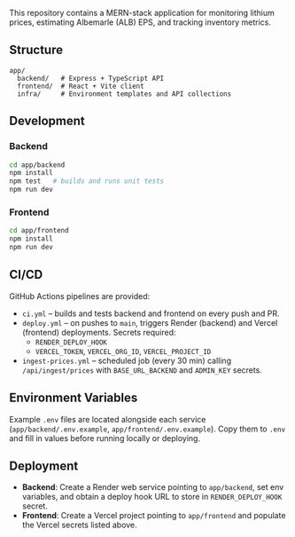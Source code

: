 This repository contains a MERN-stack application for monitoring lithium prices, estimating Albemarle (ALB) EPS, and tracking inventory metrics.

## Structure
```
app/
  backend/   # Express + TypeScript API
  frontend/  # React + Vite client
  infra/     # Environment templates and API collections
```

## Development
### Backend
```bash
cd app/backend
npm install
npm test   # builds and runs unit tests
npm run dev
```

### Frontend
```bash
cd app/frontend
npm install
npm run dev
```

## CI/CD
GitHub Actions pipelines are provided:
- `ci.yml` – builds and tests backend and frontend on every push and PR.
- `deploy.yml` – on pushes to `main`, triggers Render (backend) and Vercel (frontend) deployments. Secrets required:
  - `RENDER_DEPLOY_HOOK`
  - `VERCEL_TOKEN`, `VERCEL_ORG_ID`, `VERCEL_PROJECT_ID`
- `ingest-prices.yml` – scheduled job (every 30 min) calling `/api/ingest/prices` with `BASE_URL_BACKEND` and `ADMIN_KEY` secrets.

## Environment Variables
Example `.env` files are located alongside each service (`app/backend/.env.example`, `app/frontend/.env.example`). Copy them to `.env` and fill in values before running locally or deploying.

## Deployment
- **Backend**: Create a Render web service pointing to `app/backend`, set env variables, and obtain a deploy hook URL to store in `RENDER_DEPLOY_HOOK` secret.
- **Frontend**: Create a Vercel project pointing to `app/frontend` and populate the Vercel secrets listed above.

